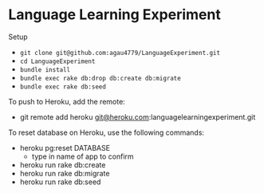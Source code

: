 Language Learning Experiment
======

Setup
- `git clone git@github.com:agau4779/LanguageExperiment.git`
- `cd LanguageExperiment`
- `bundle install`
- `bundle exec rake db:drop db:create db:migrate`
- `bundle exec rake db:seed`

To push to Heroku, add the remote:
- git remote add heroku git@heroku.com:languagelearningexperiment.git

To reset database on Heroku, use the following commands:
- heroku pg:reset DATABASE
	- type in name of app to confirm
- heroku run rake db:create
- heroku run rake db:migrate
- heroku run rake db:seed
